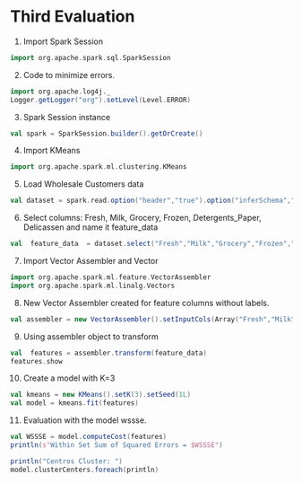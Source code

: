 # Third Evaluation
1. Import Spark Session
```scala
import org.apache.spark.sql.SparkSession
```
2. Code to minimize errors.
```scala
import org.apache.log4j._
Logger.getLogger("org").setLevel(Level.ERROR)
```
3. Spark Session instance
```scala
val spark = SparkSession.builder().getOrCreate()
```
4. Import KMeans
```scala
import org.apache.spark.ml.clustering.KMeans
```
5. Load Wholesale Customers data
```scala
val dataset = spark.read.option("header","true").option("inferSchema","true").csv("Wholesale customers data.csv")
```
6. Select columns: Fresh, Milk, Grocery, Frozen, Detergents_Paper, Delicassen and name it feature_data
```scala
val  feature_data  = dataset.select("Fresh","Milk","Grocery","Frozen","Detergents_Paper","Delicassen")
```
7. Import Vector Assembler and Vector
```scala
import org.apache.spark.ml.feature.VectorAssembler
import org.apache.spark.ml.linalg.Vectors
```
8. New Vector Assembler created for feature columns without labels.
```scala
val assembler = new VectorAssembler().setInputCols(Array("Fresh","Milk","Grocery","Frozen","Detergents_Paper","Delicassen")).setOutputCol("features")
```
9. Using assembler object to transform
```scala
val  features = assembler.transform(feature_data)
features.show
```
10. Create a model with K=3
```scala
val kmeans = new KMeans().setK(3).setSeed(1L)
val model = kmeans.fit(features)
```

11. Evaluation with the model wssse.
```scala
val WSSSE = model.computeCost(features)
println(s"Within Set Sum of Squared Errors = $WSSSE")

println("Centros Cluster: ")
model.clusterCenters.foreach(println)
```